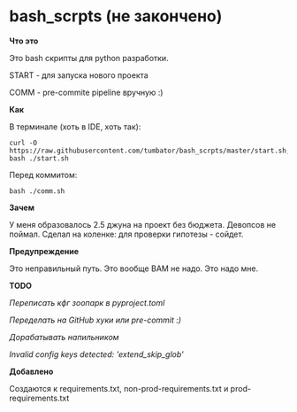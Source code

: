 # bash_scrpts (не закончено)

__Что это__

Это bash скрипты для python разработки.

START - для запуска нового проекта

COMM - pre-commite pipeline вручную :)

__Как__

В терминале (хоть в IDE, хоть так):

    curl -O https://raw.githubusercontent.com/tumbator/bash_scrpts/master/start.sh; bash ./start.sh

Перед коммитом:

    bash ./comm.sh


__Зачем__

У меня образовалось 2.5 джуна на проект без бюджета. Девопсов не поймал. Сделал на коленке: для проверки гипотезы - сойдет.

__Предупреждение__

Это неправильный путь. Это вообще ВАМ не надо. Это надо мне.

__TODO__

_Переписать кфг зоопарк в pyproject.toml_

_Переделать на GitHub хуки или pre-commit :)_

_Дорабатывать напильником_

_Invalid config keys detected: 'extend_skip_glob'_

__Добавлено__

Создаются к requirements.txt, non-prod-requirements.txt и prod-requirements.txt
